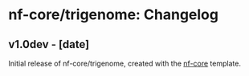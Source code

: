 # nf-core/trigenome: Changelog

## v1.0dev - [date]
Initial release of nf-core/trigenome, created with the [nf-core](http://nf-co.re/) template.
